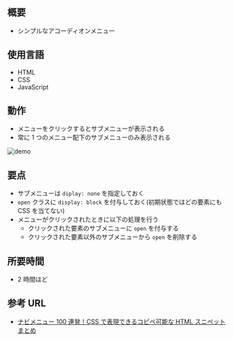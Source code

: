 ## 概要

- シンプルなアコーディオンメニュー

## 使用言語

- HTML
- CSS
- JavaScript

## 動作

- メニューをクリックするとサブメニューが表示される
- 常に 1 つのメニュー配下のサブメニューのみ表示される

![demo](https://raw.github.com/wiki/yankeno/Frontend-training/images/accordion_menu/demo.gif)

## 要点

- サブメニューは `diplay: none` を指定しておく
- `open` クラスに `display: block` を付与しておく(初期状態ではどの要素にも CSS を当てない)
- メニューがクリックされたときに以下の処理を行う
  - クリックされた要素のサブメニューに `open` を付与する
  - クリックされた要素以外のサブメニューから `open` を削除する

## 所要時間

- 2 時間ほど

## 参考 URL

- [ナビメニュー 100 連発！CSS で表現できるコピペ可能な HTML スニペットまとめ](https://photoshopvip.net/97481)

